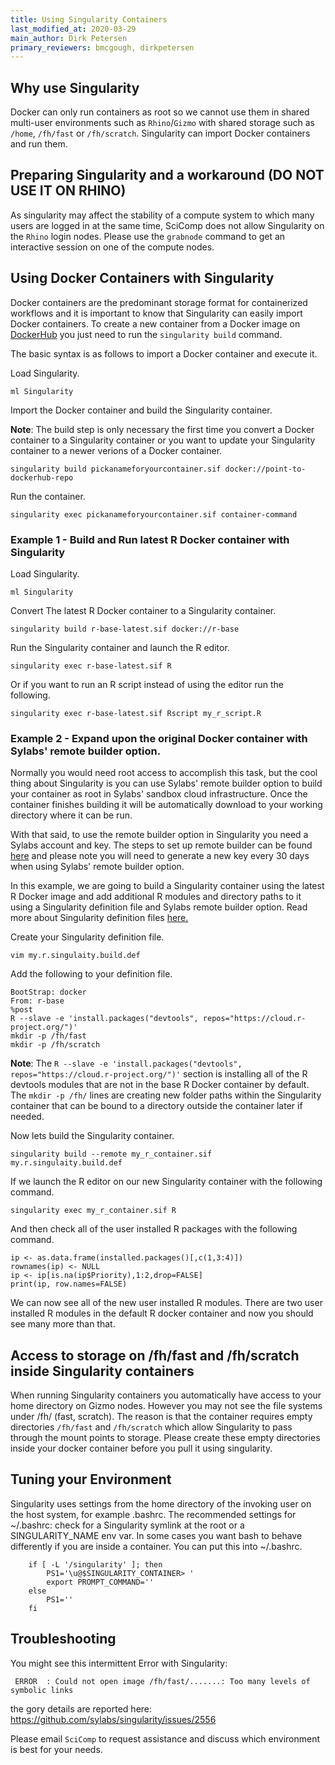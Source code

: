 ```yaml
---
title: Using Singularity Containers
last_modified_at: 2020-03-29
main_author: Dirk Petersen
primary_reviewers: bmcgough, dirkpetersen
---
```


## Why use Singularity

Docker can only run containers as root so we cannot use them in shared multi-user environments such as `Rhino`/`Gizmo` with shared storage such as `/home`, `/fh/fast` or `/fh/scratch`. Singularity can import Docker containers and run them. 

## Preparing Singularity and a workaround (DO NOT USE IT ON RHINO)

As singularity may affect the stability of a compute system to which many users are logged in at the same time, SciComp does not allow Singularity on the `Rhino` login nodes. Please use the `grabnode` command to get an interactive session on one of the compute nodes. 


## Using Docker Containers with Singularity

Docker containers are the predominant storage format for containerized workflows and it is important to know that Singularity can easily import Docker containers. To create a new container from a Docker image on [DockerHub](https://hub.docker.com/) you just need to run the `singularity build` command.

The basic syntax is as follows to import a Docker container and execute it.

Load Singularity.
```
ml Singularity
```
Import the Docker container and build the Singularity container.

**Note**: The build step is only necessary the first time you convert a Docker container to a Singularity container or you want to update your Singularity container to a newer verions of a Docker container. 
```
singularity build pickanameforyourcontainer.sif docker://point-to-dockerhub-repo
```
Run the container.
```
singularity exec pickanameforyourcontainer.sif container-command
```

### Example 1 - Build and Run latest R Docker container with Singularity

Load Singularity.
```
ml Singularity
```
Convert The latest R Docker container to a Singularity container.
```
singularity build r-base-latest.sif docker://r-base
```
Run the Singularity container and launch the R editor.
```
singularity exec r-base-latest.sif R
```
Or if you want to run an R script instead of using the editor run the following.

```
singularity exec r-base-latest.sif Rscript my_r_script.R
```


### Example 2 - Expand upon the original Docker container with Sylabs' remote builder option.

Normally you would need root access to accomplish this task, but the cool thing about Singularity is you can use Sylabs' remote builder option to build your container as root in Sylabs' sandbox cloud infrastructure. Once the container finishes building it will be automatically download to your working directory where it can be run.

With that said, to use the remote builder option in Singularity you need a Sylabs account and key. The steps to set up remote builder can be found [here](https://sylabs.io/guides/3.5/user-guide/endpoint.html) and please note you will need to generate a new key every 30 days when using Sylabs' remote builder option.

In this example, we are going to build a Singularity container using the latest R Docker image and add additional R modules and directory paths to it using a Singularity definition file and Sylabs remote builder option. Read more about Singularity definition files [here.](https://sylabs.io/guides/3.5/user-guide/definition_files.html) 


Create your Singularity definition file.
```
vim my.r.singulaity.build.def
```

Add the following to your definition file.

```
BootStrap: docker
From: r-base
%post
R --slave -e 'install.packages("devtools", repos="https://cloud.r-project.org/")'
mkdir -p /fh/fast
mkdir -p /fh/scratch
```

**Note**: The `R --slave -e 'install.packages("devtools", repos="https://cloud.r-project.org/")'` section is installing all of the R devtools modules that are not in the base R Docker container by default. The `mkdir -p /fh/` lines are creating new folder paths within the Singularity container that can be bound to a directory outside the container later if needed.

Now lets build the Singularity container.
```
singularity build --remote my_r_container.sif my.r.singulaity.build.def
```

If we launch the R editor on our new Singularity container with the following command.

```
singularity exec my_r_container.sif R

```
And then check all of the user installed R packages with the following command.

```
ip <- as.data.frame(installed.packages()[,c(1,3:4)])
rownames(ip) <- NULL
ip <- ip[is.na(ip$Priority),1:2,drop=FALSE]
print(ip, row.names=FALSE)
```

We can now see all of the new user installed R modules. There are two user installed R modules in the default R docker container and now you should see many more than that.

## Access to storage on /fh/fast and /fh/scratch inside Singularity containers

When running Singularity containers you automatically have access to your home directory on Gizmo nodes. However you may not see the file systems under /fh/ (fast, scratch). The reason is that the container requires empty directories `/fh/fast` and `/fh/scratch` which allow Singularity to pass through the mount points to storage. Please create these empty directories inside your docker container before you pull it using singularity. 

## Tuning your Environment

Singularity uses settings from the home directory of the invoking user on the host system, for example .bashrc. The recommended settings for ~/.bashrc: check for a Singularity symlink at the root or a SINGULARITY_NAME env var. In some cases you want bash to behave differently if you are inside a container. You can put this into ~/.bashrc.

```
    if [ -L '/singularity' ]; then
        PS1='\u@$SINGULARITY_CONTAINER> '
        export PROMPT_COMMAND=''
    else
        PS1=''
    fi
```

## Troubleshooting

You might see this intermittent Error with Singularity:
``` 
 ERROR  : Could not open image /fh/fast/.......: Too many levels of symbolic links
```

the gory details are reported here: 
https://github.com/sylabs/singularity/issues/2556


Please email `SciComp` to request assistance and discuss which environment is best for your needs.


